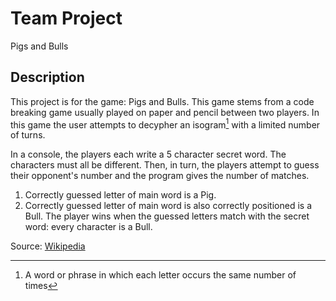 # Team Project
Pigs and Bulls

Description
-----------

This project is for the game: Pigs and Bulls. This game stems from a code breaking game usually played on paper and pencil between two players. In this game the user attempts to decypher an isogram[^1] with a limited number of turns.

In a console, the players each write a 5 character secret word. The characters must all be different. Then, in turn, the players attempt to guess their opponent's number and the program gives the number of matches.
1. Correctly guessed letter of main word is a Pig.
2. Correctly guessed letter of main word is also correctly positioned is a Bull.
The player wins when the guessed letters match with the secret word: every character is a Bull.

Source: [Wikipedia](https://en.wikipedia.org/wiki/Bulls_and_Cows)

[^1]: A word or phrase in which each letter occurs the same number of times
